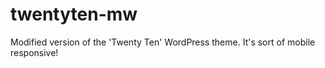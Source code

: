 twentyten-mw
============

Modified version of the 'Twenty Ten' WordPress theme. It's sort of mobile responsive!

